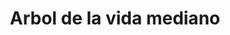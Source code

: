 ---
title: Arbol de la vida mediano
date: 
draft: false

# descripcion
description : Arbol de la vida mediano

materials: Plata 925

color: Plateado

dimensions: 2cm x 2,4cm

code: 02-14-0205

type: "Dijes"

categories: []

price: $2.210,00

price_eftvo: $1.880,00

# Images
# first image will be shown in the product page
images:
  # - image: "images/path_to_image"
  # La ubicacion de las imagenes es imagenes/Dijes/Dijes.Plata/02-14-0205-arbol-de-la-vida-mediano
  - image: "./images/dijes/plata/02-14-0205-arbol-de-la-vida-mediano.JPG"
---
